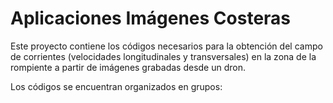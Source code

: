 # Aplicaciones Imágenes Costeras 
Este proyecto contiene los códigos necesarios para la obtención del campo de corrientes (velocidades longitudinales y transversales) en la zona de la rompiente a partir de imágenes grabadas desde un dron.

Los códigos se encuentran organizados en grupos: 
